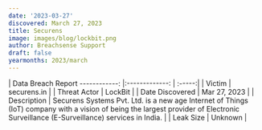 ```yaml
---
date: '2023-03-27'
discovered: March 27, 2023
title: Securens
image: images/blog/lockbit.png
author: Breachsense Support
draft: false
yearmonths: 2023/march
---
```



| Data Breach Report
------------:     |:-------------:    | :-----:|
| Victim      | securens.in      | 
| Threat Actor      | LockBit      | 
| Date Discovered      | Mar 27, 2023      | 
| Description      | Securens Systems Pvt. Ltd. is a new age Internet of Things (IoT) company with a vision of being the largest provider of Electronic Surveillance (E-Surveillance) services in India.      | 
| Leak Size      | Unknown      | 

